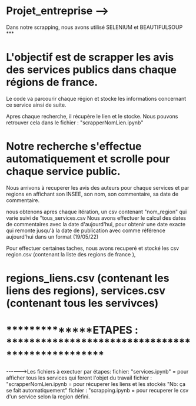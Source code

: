 # Projet_entreprise -->

Dans notre scrapping, nous avons utilisé SELENIUM et BEAUTIFULSOUP ***

# L'objectif est de  scrapper les avis des services publics dans chaque régions de france.

Le code va parcourir chaque région et stocke les informations concernant ce service ainsi de suite.

Apres chaque recherche, il récupère le lien et le stocke.  Nous pouvons retrouver cela dans le fichier : "scrapperNomLien.ipynb"


# Notre recherche s'effectue automatiquement et scrolle pour chaque service public.

Nous arrivons à recuperer les avis des auteurs pour chaque services et par regions en affichant son INSEE, son nom, son commentaire, sa date de commentaire.

nous obtenons apres chaque itération, un csv contenant "nom_region" qui varie suivi de "tous_services.csv
Nous avons effectuer le calcul des dates de commentaires avec la date d'aujourd'hui, pour obtenir une date exacte qui remonte jusqu'à la date de publication avec comme référence aujourd'hui dans un format (19/05/22)


Pour effectuer certaines taches, nous avons recuperé et stocké les csv region.csv (contenant la liste des regions de france ),
# regions_liens.csv (contenant les liens des regions), services.csv (contenant tous les servivces)


# **************ETAPES : *************************************************
 ------>Les fichiers à exectuer par étapes:
            fichier: "services.ipynb" = pour afficher tous les services qui feront l'objet du travail
            fichier : "scrapperNomLien.ipynb = pour récuperer les liens et les stockés "Nb: ça se fait automatiquement"
            fichier : "scrapping.ipynb = pour recuperer le csv d'un service selon la region défini.









